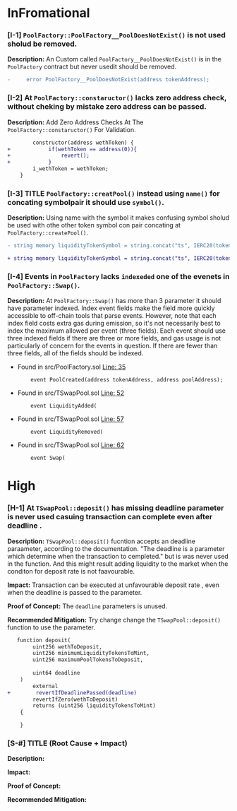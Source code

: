 # InFromational

### [I-1] `PoolFactory::PoolFactory__PoolDoesNotExist()` is not used sholud be removed.

**Description:** An Custom called `PoolFactory__PoolDoesNotExist()` is in the `PoolFactory` contract but never usedit should be removed.

```diff
-     error PoolFactory__PoolDoesNotExist(address tokenAddress);
```


### [I-2] At `PoolFactory::constaructor()` lacks zero address check, without cheking by mistake zero address can be passed.

**Description:** Add Zero Address Checks At The  `PoolFactory::constaructor()` For Validation.

```diff
        constructor(address wethToken) {
+            if(wethToken == address(0)){
+                revert();
+            }
        i_wethToken = wethToken;
    }
```

### [I-3] TITLE `PoolFactory::creatPool()` instead using `name()` for concating symbolpair it should use `symbol()`.

**Description:** Using name with the symbol it makes confusing symbol sholud be used with othe other token symbol con pair concating at `PoolFactory::createPool()`.

```diff
- string memory liquidityTokenSymbol = string.concat("ts", IERC20(tokenAddress).name());

+ string memory liquidityTokenSymbol = string.concat("ts", IERC20(tokenAddress).symbol());
```




### [I-4] Events in `PoolFactory` lacks `indexeded` one of the evenets in `PoolFactory::Swap()`.

**Description:** At `PoolFactory::Swap()` has more than 3 parameter it should have parameter indexed.
Index event fields make the field more quickly accessible to off-chain tools that parse events. However, note that each index field costs extra gas during emission, so it's not necessarily best to index the maximum allowed per event (three fields). Each event should use three indexed fields if there are three or more fields, and gas usage is not particularly of concern for the events in question. If there are fewer than three fields, all of the fields should be indexed.

- Found in src/PoolFactory.sol [Line: 35](src/PoolFactory.sol#L35)

	```solidity
	    event PoolCreated(address tokenAddress, address poolAddress);
	```

- Found in src/TSwapPool.sol [Line: 52](src/TSwapPool.sol#L52)

	```solidity
	    event LiquidityAdded(
	```

- Found in src/TSwapPool.sol [Line: 57](src/TSwapPool.sol#L57)

	```solidity
	    event LiquidityRemoved(
	```

- Found in src/TSwapPool.sol [Line: 62](src/TSwapPool.sol#L62)

	```solidity
	    event Swap(
	```


# High


### [H-1] At `TSwapPool::deposit()` has missing deadline parameter is never used casuing transaction can complete even after deadline .

**Description:** `TSwapPool::deposit()` fucntion accepts an deadline paraameter, according to the documentation.
"The deadline is a parameter which determine when the transaction to cempleted." but is was never used in the function.
And this might result adding liquidity to the market when the conditon for deposit rate is not faavourable.

**Impact:** Transaction can be executed at unfavourable deposit rate , even when the deadline is passed to the parameter.

**Proof of Concept:** The `deadline` parameters is unused.

**Recommended Mitigation:** Try change change the `TSwapPool::deposit()` function to use the parameter.

```diff
   function deposit(
        uint256 wethToDeposit,
        uint256 minimumLiquidityTokensToMint,
        uint256 maximumPoolTokensToDeposit,
 
        uint64 deadline
    )
        external
+        revertIfDeadlinePassed(deadline)
        revertIfZero(wethToDeposit)
        returns (uint256 liquidityTokensToMint)
    {

    }
```

### [S-#] TITLE (Root Cause + Impact)

**Description:** 

**Impact:** 

**Proof of Concept:**

**Recommended Mitigation:** 

